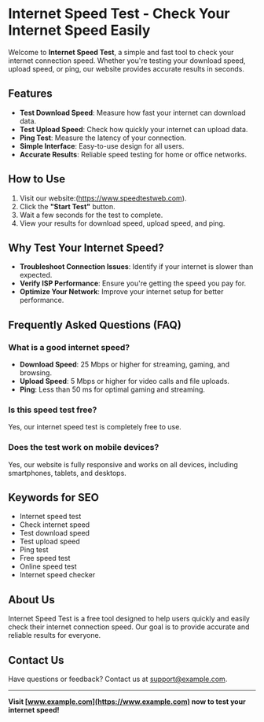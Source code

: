 # Internet Speed Test - Check Your Internet Speed Easily

Welcome to **Internet Speed Test**, a simple and fast tool to check your internet connection speed. Whether you're testing your download speed, upload speed, or ping, our website provides accurate results in seconds.

## Features
- **Test Download Speed**: Measure how fast your internet can download data.
- **Test Upload Speed**: Check how quickly your internet can upload data.
- **Ping Test**: Measure the latency of your connection.
- **Simple Interface**: Easy-to-use design for all users.
- **Accurate Results**: Reliable speed testing for home or office networks.

## How to Use
1. Visit our website:(https://www.speedtestweb.com).
2. Click the **"Start Test"** button.
3. Wait a few seconds for the test to complete.
4. View your results for download speed, upload speed, and ping.

## Why Test Your Internet Speed?
- **Troubleshoot Connection Issues**: Identify if your internet is slower than expected.
- **Verify ISP Performance**: Ensure you're getting the speed you pay for.
- **Optimize Your Network**: Improve your internet setup for better performance.

## Frequently Asked Questions (FAQ)
### What is a good internet speed?
- **Download Speed**: 25 Mbps or higher for streaming, gaming, and browsing.
- **Upload Speed**: 5 Mbps or higher for video calls and file uploads.
- **Ping**: Less than 50 ms for optimal gaming and streaming.

### Is this speed test free?
Yes, our internet speed test is completely free to use.

### Does the test work on mobile devices?
Yes, our website is fully responsive and works on all devices, including smartphones, tablets, and desktops.

## Keywords for SEO
- Internet speed test
- Check internet speed
- Test download speed
- Test upload speed
- Ping test
- Free speed test
- Online speed test
- Internet speed checker

## About Us
Internet Speed Test is a free tool designed to help users quickly and easily check their internet connection speed. Our goal is to provide accurate and reliable results for everyone.

## Contact Us
Have questions or feedback? Contact us at [support@example.com](mailto:support@example.com).

---

**Visit [www.example.com](https://www.example.com) now to test your internet speed!**
